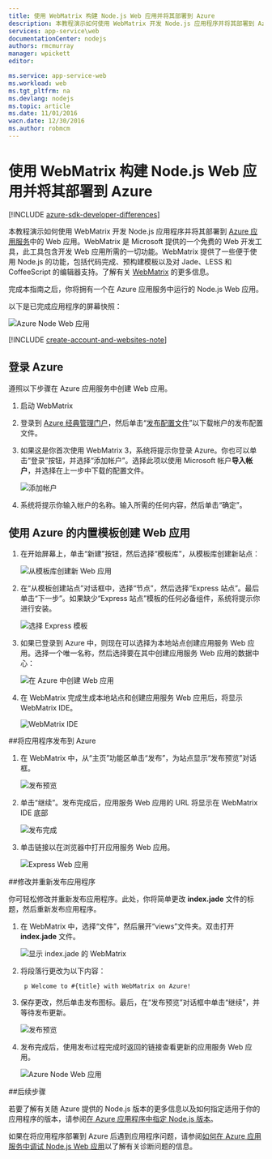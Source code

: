 ```yaml
---
title: 使用 WebMatrix 构建 Node.js Web 应用并将其部署到 Azure
description: 本教程演示如何使用 WebMatrix 开发 Node.js 应用程序并将其部署到 Azure 应用服务 Web 应用。
services: app-service\web
documentationCenter: nodejs
authors: rmcmurray
manager: wpickett
editor: 

ms.service: app-service-web
ms.workload: web
ms.tgt_pltfrm: na
ms.devlang: nodejs
ms.topic: article
ms.date: 11/01/2016
wacn.date: 12/30/2016
ms.author: robmcm
---
```


# 使用 WebMatrix 构建 Node.js Web 应用并将其部署到 Azure

[!INCLUDE [azure-sdk-developer-differences](../../includes/azure-sdk-developer-differences.md)]

本教程演示如何使用 WebMatrix 开发 Node.js 应用程序并将其部署到 [Azure 应用服务](./app-service-changes-existing-services.md)中的 Web 应用。WebMatrix 是 Microsoft 提供的一个免费的 Web 开发工具，此工具包含开发 Web 应用所需的一切功能。WebMatrix 提供了一些便于使用 Node.js 的功能，包括代码完成、预构建模板以及对 Jade、LESS 和 CoffeeScript 的编辑器支持。了解有关 [WebMatrix](https://www.microsoft.com/web/webmatrix/next/) 的更多信息。

完成本指南之后，你将拥有一个在 Azure 应用服务中运行的 Node.js Web 应用。

以下是已完成应用程序的屏幕快照：

![Azure Node Web 应用][webmatrix-node-completed]

[!INCLUDE [create-account-and-websites-note](../../includes/create-account-and-websites-note.md)]

## 登录 Azure

遵照以下步骤在 Azure 应用服务中创建 Web 应用。

1. 启动 WebMatrix
2. 登录到 [Azure 经典管理门户](https://manage.windowsazure.cn)，然后单击“[发布配置文件](https://manage.windowsazure.cn/publishsettings/index?client=powershell&schemaversion=1.0)”以下载帐户的发布配置文件。
2. 如果这是你首次使用 WebMatrix 3，系统将提示你登录 Azure。你也可以单击“登录”按钮，并选择“添加帐户”。选择此项以使用 Microsoft 帐户**导入帐户**，并选择在上一步中下载的配置文件。

    ![添加帐户][addaccount]

4. 系统将提示你输入帐户的名称。输入所需的任何内容，然后单击“确定”。

## 使用 Azure 的内置模板创建 Web 应用

1. 在开始屏幕上，单击“新建”按钮，然后选择“模板库”，从模板库创建新站点：

    ![从模板库创建新 Web 应用][sitefromtemplate]

2. 在“从模板创建站点”对话框中，选择“节点”，然后选择“Express 站点”。最后单击“下一步”。如果缺少“Express 站点”模板的任何必备组件，系统将提示你进行安装。

    ![选择 Express 模板][webmatrix-templates]

3. 如果已登录到 Azure 中，则现在可以选择为本地站点创建应用服务 Web 应用。选择一个唯一名称，然后选择要在其中创建应用服务 Web 应用的数据中心：

    ![在 Azure 中创建 Web 应用][nodesitefromtemplateazure]

4. 在 WebMatrix 完成生成本地站点和创建应用服务 Web 应用后，将显示 WebMatrix IDE。

    ![WebMatrix IDE][webmatrix-ide]

##将应用程序发布到 Azure

1. 在 WebMatrix 中，从“主页”功能区单击“发布”，为站点显示“发布预览”对话框。

    ![发布预览][webmatrix-node-publishpreview]

2. 单击“继续”。发布完成后，应用服务 Web 应用的 URL 将显示在 WebMatrix IDE 底部

    ![发布完成][webmatrix-publish-complete]

3. 单击链接以在浏览器中打开应用服务 Web 应用。

    ![Express Web 应用][webmatrix-node-express-site]

##修改并重新发布应用程序

你可轻松修改并重新发布应用程序。此处，你将简单更改 **index.jade** 文件的标题，然后重新发布应用程序。

1. 在 WebMatrix 中，选择“文件”，然后展开“views”文件夹。双击打开 **index.jade** 文件。

    ![显示 index.jade 的 WebMatrix][webmatrix-modify-index]

2. 将段落行更改为以下内容：

        p Welcome to #{title} with WebMatrix on Azure!

3. 保存更改，然后单击发布图标。最后，在“发布预览”对话框中单击“继续”，并等待发布更新。

    ![发布预览][webmatrix-republish]

4. 发布完成后，使用发布过程完成时返回的链接查看更新的应用服务 Web 应用。

    ![Azure Node Web 应用][webmatrix-node-completed]

##后续步骤

若要了解有关随 Azure 提供的 Node.js 版本的更多信息以及如何指定适用于你的应用程序的版本，请参阅[在 Azure 应用程序中指定 Node.js 版本](../nodejs-specify-node-version-azure-apps.md)。

如果在将应用程序部署到 Azure 后遇到应用程序问题，请参阅[如何在 Azure 应用服务中调试 Node.js Web 应用](./web-sites-nodejs-debug.md)以了解有关诊断问题的信息。

[Azure 经典管理门户]: http://manage.windowsazure.cn
[使用 Git 发布 Azure Web 应用]: ./app-service-deploy-local-git.md
[免费]: https://www.azure.cn/pricing/1rmb-trial
[WebMatrix Web 应用]: http://www.microsoft.com/click/services/Redirect2.ashx?CR_CC=200106398
[WebMatrix for Azure]: http://go.microsoft.com/fwlink/?LinkID=253622&clcid=0x409

[webmatrix-node-completed]: ./media/web-sites-nodejs-use-webmatrix/webmatrix-node-complete.png
[webmatrix-templates]: ./media/web-sites-nodejs-use-webmatrix/webmatrix-templates.png

[webmatrix-node-publishpreview]: ./media/web-sites-nodejs-use-webmatrix/webmatrix-publishpreview.png

[webmatrix-ide]: ./media/web-sites-nodejs-use-webmatrix/webmatrix-ide.png
[webmatrix-publish-complete]: ./media/web-sites-nodejs-use-webmatrix/webmatrix-publish-complete.png
[webmatrix-node-express-site]: ./media/web-sites-nodejs-use-webmatrix/webmatrix-express-webiste.png
[webmatrix-modify-index]: ./media/web-sites-nodejs-use-webmatrix/webmatrix-node-edit.png
[webmatrix-republish]: ./media/web-sites-nodejs-use-webmatrix/webmatrix-republish.png
[addaccount]: ./media/web-sites-nodejs-use-webmatrix/webmatrix-add-account.png
[signin]: ./media/web-sites-nodejs-use-webmatrix/webmatrix-sign-in.png
[sitefromtemplate]: ./media/web-sites-nodejs-use-webmatrix/webmatrix-site-from-template.png
[nodesitefromtemplateazure]: ./media/web-sites-nodejs-use-webmatrix/webmatrix-node-site-azure.png

<!---HONumber=Mooncake_Quality_Review_1118_2016-->
